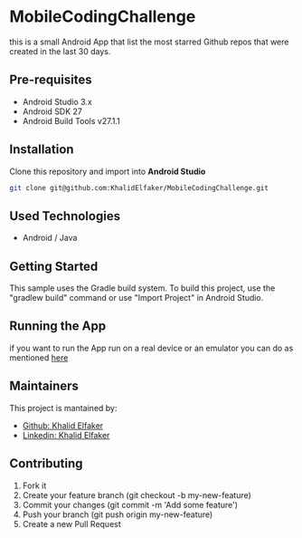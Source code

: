 # MobileCodingChallenge 
 this is a small Android App that list the most starred Github repos that were created in the last 30 days.

## Pre-requisites

- Android Studio 3.x
- Android SDK 27
- Android Build Tools v27.1.1

## Installation

Clone this repository and import into **Android Studio**
```bash
git clone git@github.com:KhalidElfaker/MobileCodingChallenge.git
```

## Used Technologies

- Android / Java

## Getting Started

This sample uses the Gradle build system. To build this project, use the
"gradlew build" command or use "Import Project" in Android Studio.

## Running the App

if you want to run the App run on a real device or an emulator you can do as mentioned [here](https://developer.android.com/training/basics/firstapp/running-app)

## Maintainers

This project is mantained by:
* [Github: Khalid Elfaker](https://github.com/KhalidElfaker)
* [Linkedin: Khalid Elfaker](https://www.linkedin.com/in/khalid-elfaker/)

## Contributing

1. Fork it
2. Create your feature branch (git checkout -b my-new-feature)
3. Commit your changes (git commit -m 'Add some feature')
4. Push your branch (git push origin my-new-feature)
5. Create a new Pull Request
